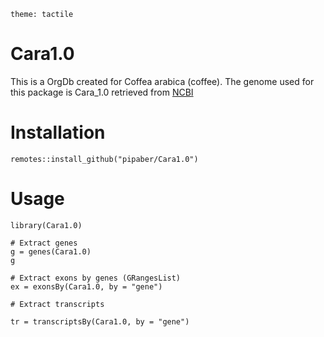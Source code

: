 `theme: tactile`
# Cara1.0
This is a OrgDb created for Coffea arabica (coffee). The genome used for this package is Cara_1.0 retrieved from [NCBI](https://www.ncbi.nlm.nih.gov/datasets/taxonomy/13443/) 

# Installation
```{r}
remotes::install_github("pipaber/Cara1.0")
```
# Usage

```{r}
library(Cara1.0)

# Extract genes
g = genes(Cara1.0)
g

# Extract exons by genes (GRangesList)
ex = exonsBy(Cara1.0, by = "gene")

# Extract transcripts

tr = transcriptsBy(Cara1.0, by = "gene")
```
